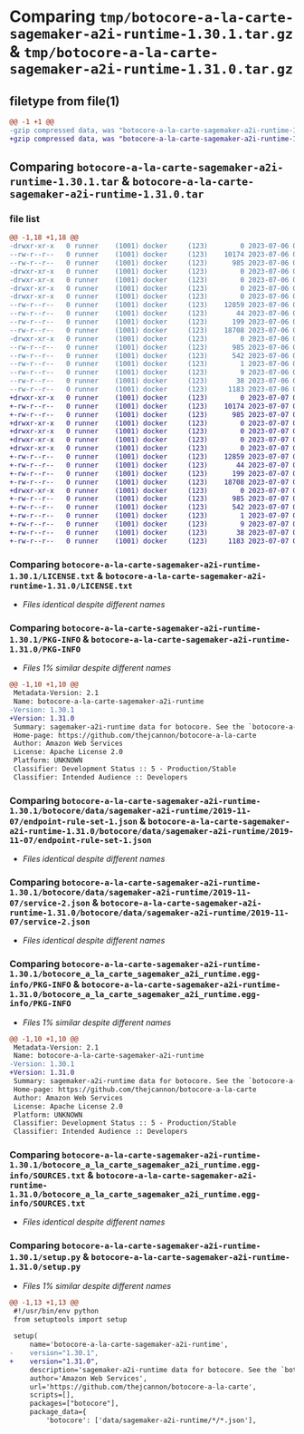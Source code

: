 # Comparing `tmp/botocore-a-la-carte-sagemaker-a2i-runtime-1.30.1.tar.gz` & `tmp/botocore-a-la-carte-sagemaker-a2i-runtime-1.31.0.tar.gz`

## filetype from file(1)

```diff
@@ -1 +1 @@
-gzip compressed data, was "botocore-a-la-carte-sagemaker-a2i-runtime-1.30.1.tar", last modified: Thu Jul  6 01:45:29 2023, max compression
+gzip compressed data, was "botocore-a-la-carte-sagemaker-a2i-runtime-1.31.0.tar", last modified: Fri Jul  7 01:44:22 2023, max compression
```

## Comparing `botocore-a-la-carte-sagemaker-a2i-runtime-1.30.1.tar` & `botocore-a-la-carte-sagemaker-a2i-runtime-1.31.0.tar`

### file list

```diff
@@ -1,18 +1,18 @@
-drwxr-xr-x   0 runner    (1001) docker     (123)        0 2023-07-06 01:45:29.847189 botocore-a-la-carte-sagemaker-a2i-runtime-1.30.1/
--rw-r--r--   0 runner    (1001) docker     (123)    10174 2023-07-06 01:45:29.000000 botocore-a-la-carte-sagemaker-a2i-runtime-1.30.1/LICENSE.txt
--rw-r--r--   0 runner    (1001) docker     (123)      985 2023-07-06 01:45:29.847189 botocore-a-la-carte-sagemaker-a2i-runtime-1.30.1/PKG-INFO
-drwxr-xr-x   0 runner    (1001) docker     (123)        0 2023-07-06 01:45:29.847189 botocore-a-la-carte-sagemaker-a2i-runtime-1.30.1/botocore/
-drwxr-xr-x   0 runner    (1001) docker     (123)        0 2023-07-06 01:45:29.847189 botocore-a-la-carte-sagemaker-a2i-runtime-1.30.1/botocore/data/
-drwxr-xr-x   0 runner    (1001) docker     (123)        0 2023-07-06 01:45:29.847189 botocore-a-la-carte-sagemaker-a2i-runtime-1.30.1/botocore/data/sagemaker-a2i-runtime/
-drwxr-xr-x   0 runner    (1001) docker     (123)        0 2023-07-06 01:45:29.847189 botocore-a-la-carte-sagemaker-a2i-runtime-1.30.1/botocore/data/sagemaker-a2i-runtime/2019-11-07/
--rw-r--r--   0 runner    (1001) docker     (123)    12859 2023-07-06 01:44:40.000000 botocore-a-la-carte-sagemaker-a2i-runtime-1.30.1/botocore/data/sagemaker-a2i-runtime/2019-11-07/endpoint-rule-set-1.json
--rw-r--r--   0 runner    (1001) docker     (123)       44 2023-07-06 01:44:40.000000 botocore-a-la-carte-sagemaker-a2i-runtime-1.30.1/botocore/data/sagemaker-a2i-runtime/2019-11-07/examples-1.json
--rw-r--r--   0 runner    (1001) docker     (123)      199 2023-07-06 01:44:40.000000 botocore-a-la-carte-sagemaker-a2i-runtime-1.30.1/botocore/data/sagemaker-a2i-runtime/2019-11-07/paginators-1.json
--rw-r--r--   0 runner    (1001) docker     (123)    18708 2023-07-06 01:44:40.000000 botocore-a-la-carte-sagemaker-a2i-runtime-1.30.1/botocore/data/sagemaker-a2i-runtime/2019-11-07/service-2.json
-drwxr-xr-x   0 runner    (1001) docker     (123)        0 2023-07-06 01:45:29.847189 botocore-a-la-carte-sagemaker-a2i-runtime-1.30.1/botocore_a_la_carte_sagemaker_a2i_runtime.egg-info/
--rw-r--r--   0 runner    (1001) docker     (123)      985 2023-07-06 01:45:29.000000 botocore-a-la-carte-sagemaker-a2i-runtime-1.30.1/botocore_a_la_carte_sagemaker_a2i_runtime.egg-info/PKG-INFO
--rw-r--r--   0 runner    (1001) docker     (123)      542 2023-07-06 01:45:29.000000 botocore-a-la-carte-sagemaker-a2i-runtime-1.30.1/botocore_a_la_carte_sagemaker_a2i_runtime.egg-info/SOURCES.txt
--rw-r--r--   0 runner    (1001) docker     (123)        1 2023-07-06 01:45:29.000000 botocore-a-la-carte-sagemaker-a2i-runtime-1.30.1/botocore_a_la_carte_sagemaker_a2i_runtime.egg-info/dependency_links.txt
--rw-r--r--   0 runner    (1001) docker     (123)        9 2023-07-06 01:45:29.000000 botocore-a-la-carte-sagemaker-a2i-runtime-1.30.1/botocore_a_la_carte_sagemaker_a2i_runtime.egg-info/top_level.txt
--rw-r--r--   0 runner    (1001) docker     (123)       38 2023-07-06 01:45:29.847189 botocore-a-la-carte-sagemaker-a2i-runtime-1.30.1/setup.cfg
--rw-r--r--   0 runner    (1001) docker     (123)     1183 2023-07-06 01:45:29.000000 botocore-a-la-carte-sagemaker-a2i-runtime-1.30.1/setup.py
+drwxr-xr-x   0 runner    (1001) docker     (123)        0 2023-07-07 01:44:22.799712 botocore-a-la-carte-sagemaker-a2i-runtime-1.31.0/
+-rw-r--r--   0 runner    (1001) docker     (123)    10174 2023-07-07 01:44:22.000000 botocore-a-la-carte-sagemaker-a2i-runtime-1.31.0/LICENSE.txt
+-rw-r--r--   0 runner    (1001) docker     (123)      985 2023-07-07 01:44:22.799712 botocore-a-la-carte-sagemaker-a2i-runtime-1.31.0/PKG-INFO
+drwxr-xr-x   0 runner    (1001) docker     (123)        0 2023-07-07 01:44:22.799712 botocore-a-la-carte-sagemaker-a2i-runtime-1.31.0/botocore/
+drwxr-xr-x   0 runner    (1001) docker     (123)        0 2023-07-07 01:44:22.799712 botocore-a-la-carte-sagemaker-a2i-runtime-1.31.0/botocore/data/
+drwxr-xr-x   0 runner    (1001) docker     (123)        0 2023-07-07 01:44:22.799712 botocore-a-la-carte-sagemaker-a2i-runtime-1.31.0/botocore/data/sagemaker-a2i-runtime/
+drwxr-xr-x   0 runner    (1001) docker     (123)        0 2023-07-07 01:44:22.799712 botocore-a-la-carte-sagemaker-a2i-runtime-1.31.0/botocore/data/sagemaker-a2i-runtime/2019-11-07/
+-rw-r--r--   0 runner    (1001) docker     (123)    12859 2023-07-07 01:43:28.000000 botocore-a-la-carte-sagemaker-a2i-runtime-1.31.0/botocore/data/sagemaker-a2i-runtime/2019-11-07/endpoint-rule-set-1.json
+-rw-r--r--   0 runner    (1001) docker     (123)       44 2023-07-07 01:43:28.000000 botocore-a-la-carte-sagemaker-a2i-runtime-1.31.0/botocore/data/sagemaker-a2i-runtime/2019-11-07/examples-1.json
+-rw-r--r--   0 runner    (1001) docker     (123)      199 2023-07-07 01:43:28.000000 botocore-a-la-carte-sagemaker-a2i-runtime-1.31.0/botocore/data/sagemaker-a2i-runtime/2019-11-07/paginators-1.json
+-rw-r--r--   0 runner    (1001) docker     (123)    18708 2023-07-07 01:43:28.000000 botocore-a-la-carte-sagemaker-a2i-runtime-1.31.0/botocore/data/sagemaker-a2i-runtime/2019-11-07/service-2.json
+drwxr-xr-x   0 runner    (1001) docker     (123)        0 2023-07-07 01:44:22.799712 botocore-a-la-carte-sagemaker-a2i-runtime-1.31.0/botocore_a_la_carte_sagemaker_a2i_runtime.egg-info/
+-rw-r--r--   0 runner    (1001) docker     (123)      985 2023-07-07 01:44:22.000000 botocore-a-la-carte-sagemaker-a2i-runtime-1.31.0/botocore_a_la_carte_sagemaker_a2i_runtime.egg-info/PKG-INFO
+-rw-r--r--   0 runner    (1001) docker     (123)      542 2023-07-07 01:44:22.000000 botocore-a-la-carte-sagemaker-a2i-runtime-1.31.0/botocore_a_la_carte_sagemaker_a2i_runtime.egg-info/SOURCES.txt
+-rw-r--r--   0 runner    (1001) docker     (123)        1 2023-07-07 01:44:22.000000 botocore-a-la-carte-sagemaker-a2i-runtime-1.31.0/botocore_a_la_carte_sagemaker_a2i_runtime.egg-info/dependency_links.txt
+-rw-r--r--   0 runner    (1001) docker     (123)        9 2023-07-07 01:44:22.000000 botocore-a-la-carte-sagemaker-a2i-runtime-1.31.0/botocore_a_la_carte_sagemaker_a2i_runtime.egg-info/top_level.txt
+-rw-r--r--   0 runner    (1001) docker     (123)       38 2023-07-07 01:44:22.799712 botocore-a-la-carte-sagemaker-a2i-runtime-1.31.0/setup.cfg
+-rw-r--r--   0 runner    (1001) docker     (123)     1183 2023-07-07 01:44:22.000000 botocore-a-la-carte-sagemaker-a2i-runtime-1.31.0/setup.py
```

### Comparing `botocore-a-la-carte-sagemaker-a2i-runtime-1.30.1/LICENSE.txt` & `botocore-a-la-carte-sagemaker-a2i-runtime-1.31.0/LICENSE.txt`

 * *Files identical despite different names*

### Comparing `botocore-a-la-carte-sagemaker-a2i-runtime-1.30.1/PKG-INFO` & `botocore-a-la-carte-sagemaker-a2i-runtime-1.31.0/PKG-INFO`

 * *Files 1% similar despite different names*

```diff
@@ -1,10 +1,10 @@
 Metadata-Version: 2.1
 Name: botocore-a-la-carte-sagemaker-a2i-runtime
-Version: 1.30.1
+Version: 1.31.0
 Summary: sagemaker-a2i-runtime data for botocore. See the `botocore-a-la-carte` package for more info.
 Home-page: https://github.com/thejcannon/botocore-a-la-carte
 Author: Amazon Web Services
 License: Apache License 2.0
 Platform: UNKNOWN
 Classifier: Development Status :: 5 - Production/Stable
 Classifier: Intended Audience :: Developers
```

### Comparing `botocore-a-la-carte-sagemaker-a2i-runtime-1.30.1/botocore/data/sagemaker-a2i-runtime/2019-11-07/endpoint-rule-set-1.json` & `botocore-a-la-carte-sagemaker-a2i-runtime-1.31.0/botocore/data/sagemaker-a2i-runtime/2019-11-07/endpoint-rule-set-1.json`

 * *Files identical despite different names*

### Comparing `botocore-a-la-carte-sagemaker-a2i-runtime-1.30.1/botocore/data/sagemaker-a2i-runtime/2019-11-07/service-2.json` & `botocore-a-la-carte-sagemaker-a2i-runtime-1.31.0/botocore/data/sagemaker-a2i-runtime/2019-11-07/service-2.json`

 * *Files identical despite different names*

### Comparing `botocore-a-la-carte-sagemaker-a2i-runtime-1.30.1/botocore_a_la_carte_sagemaker_a2i_runtime.egg-info/PKG-INFO` & `botocore-a-la-carte-sagemaker-a2i-runtime-1.31.0/botocore_a_la_carte_sagemaker_a2i_runtime.egg-info/PKG-INFO`

 * *Files 1% similar despite different names*

```diff
@@ -1,10 +1,10 @@
 Metadata-Version: 2.1
 Name: botocore-a-la-carte-sagemaker-a2i-runtime
-Version: 1.30.1
+Version: 1.31.0
 Summary: sagemaker-a2i-runtime data for botocore. See the `botocore-a-la-carte` package for more info.
 Home-page: https://github.com/thejcannon/botocore-a-la-carte
 Author: Amazon Web Services
 License: Apache License 2.0
 Platform: UNKNOWN
 Classifier: Development Status :: 5 - Production/Stable
 Classifier: Intended Audience :: Developers
```

### Comparing `botocore-a-la-carte-sagemaker-a2i-runtime-1.30.1/botocore_a_la_carte_sagemaker_a2i_runtime.egg-info/SOURCES.txt` & `botocore-a-la-carte-sagemaker-a2i-runtime-1.31.0/botocore_a_la_carte_sagemaker_a2i_runtime.egg-info/SOURCES.txt`

 * *Files identical despite different names*

### Comparing `botocore-a-la-carte-sagemaker-a2i-runtime-1.30.1/setup.py` & `botocore-a-la-carte-sagemaker-a2i-runtime-1.31.0/setup.py`

 * *Files 1% similar despite different names*

```diff
@@ -1,13 +1,13 @@
 #!/usr/bin/env python
 from setuptools import setup
 
 setup(
     name='botocore-a-la-carte-sagemaker-a2i-runtime',
-    version="1.30.1",
+    version="1.31.0",
     description='sagemaker-a2i-runtime data for botocore. See the `botocore-a-la-carte` package for more info.',
     author='Amazon Web Services',
     url='https://github.com/thejcannon/botocore-a-la-carte',
     scripts=[],
     packages=["botocore"],
     package_data={
         'botocore': ['data/sagemaker-a2i-runtime/*/*.json'],
```


